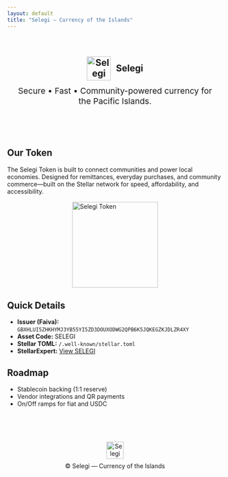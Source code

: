 ```yaml
---
layout: default
title: "Selegi — Currency of the Islands"
---
```


<!-- Hero Section -->
<section class="hero" style="text-align:center; padding:3rem 1rem;">
  <h1 style="display:flex; align-items:center; justify-content:center; gap:12px; margin:0;">
    <img src="{{ '/assets/images/token.png' | relative_url }}?v={{ site.time | date: '%s' }}"
         alt="Selegi Token" style="height:56px; width:auto; vertical-align:middle;">
    <span>Selegi</span>
  </h1>
  <p class="muted" style="font-size:1.2rem; margin-top:.75rem;">
    Secure • Fast • Community-powered currency for the Pacific Islands.
  </p>
</section>


<!-- About Card -->
<div class="card container">
  <h2>Our Token</h2>
  <p>
    The Selegi Token is built to connect communities and power local economies. 
    Designed for remittances, everyday purchases, and community commerce—built 
    on the Stellar network for speed, affordability, and accessibility.
  </p>
  <img src="{{ '/assets/images/token.png' | relative_url }}?v={{ site.time | date: '%s' }}"
       alt="Selegi Token" width="200" style="display:block; margin:1rem auto;">
</div>

<!-- Details Card -->
<div class="card container">
  <h2>Quick Details</h2>
  <ul>
    <li><strong>Issuer (Faiva):</strong> <code>GBXHLUI5ZHKHYMJ3YB55YI5ZD3DOUXODWG2QPB6K5JQKEGZKJDLZR4XY</code></li>
    <li><strong>Asset Code:</strong> SELEGI</li>
    <li><strong>Stellar TOML:</strong> <code>/.well-known/stellar.toml</code></li>
    <li><strong>StellarExpert:</strong> 
      <a href="https://stellar.expert/explorer/public/asset/SELEGI-GBXHLUI5ZHKHYMJ3YB55YI5ZD3DOUXODWG2QPB6K5JQKEGZKJDLZR4XY">
      View SELEGI</a>
    </li>
  </ul>
</div>

<!-- Roadmap Card -->
<div class="card container">
  <h2>Roadmap</h2>
  <ul>
    <li>Stablecoin backing (1:1 reserve)</li>
    <li>Vendor integrations and QR payments</li>
    <li>On/Off ramps for fiat and USDC</li>
  </ul>
</div>

<!-- Footer -->
<footer style="text-align:center; padding:2rem 1rem; margin-top:3rem;">
  <img src="{{ '/assets/images/token.png' | relative_url }}?v={{ site.time | date: '%s' }}"
       alt="Selegi Token"
       style="height:40px; width:auto; margin-bottom:.5rem;">
  <p class="muted" style="margin:0;">
    © <span id="year"></span> Selegi — Currency of the Islands
  </p>
  <script>document.getElementById('year').textContent = new Date().getFullYear();</script>
</footer>
